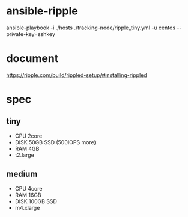 # ansible-ripple

ansible-playbook -i ./hosts ./tracking-node/ripple_tiny.yml -u centos --private-key=sshkey

# document

https://ripple.com/build/rippled-setup/#installing-rippled

# spec

## tiny

* CPU 2core
* DISK 50GB SSD (500IOPS more)
* RAM 4GB
* t2.large

## medium

* CPU 4core
* RAM 16GB
* DISK 100GB SSD
* m4.xlarge
